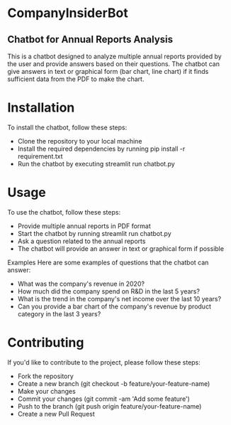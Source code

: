 # CompanyInsiderBot
## Chatbot for Annual Reports Analysis
 
This is a chatbot designed to analyze multiple annual reports provided by the user and provide answers based on their questions. The chatbot can give answers in text or graphical form (bar chart, line chart) if it finds sufficient data from the PDF to make the chart.

# Installation
 
To install the chatbot, follow these steps:
- Clone the repository to your local machine
- Install the required dependencies by running pip install -r requirement.txt
- Run the chatbot by executing streamlit run chatbot.py

# Usage
 
To use the chatbot, follow these steps:
- Provide multiple annual reports in PDF format
- Start the chatbot by running streamlit run chatbot.py
- Ask a question related to the annual reports
- The chatbot will provide an answer in text or graphical form if possible

Examples 
Here are some examples of questions that the chatbot can answer:
- What was the company's revenue in 2020?
- How much did the company spend on R&D in the last 5 years?
- What is the trend in the company's net income over the last 10 years?
- Can you provide a bar chart of the company's revenue by product category in the last 3 years?

# Contributing
 
If you'd like to contribute to the project, please follow these steps:
- Fork the repository
- Create a new branch (git checkout -b feature/your-feature-name)
- Make your changes
- Commit your changes (git commit -am 'Add some feature')
- Push to the branch (git push origin feature/your-feature-name)
- Create a new Pull Request
